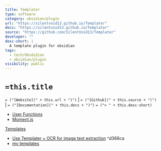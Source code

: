 ```yaml
---
title: Templater
type: software
category: obsidian/plugin
url: "https://silentvoid13.github.io/Templater"
docs: "https://silentvoid13.github.io/Templater"
source: "https://github.com/SilentVoid13/Templater"
developer: ""
desc-short: |
  A template plugin for obsidian
tags:
  - tech/Obsdidian
  - obsidian/plugin
visibility: public
---
```

# `=this.title`

`= ("[Website](" + this.url + ")")` |  `= ("[Github](" + this.source + ")")` | `= ("[Documentation](" + this.docs + ")")`
`= ("> " + this.desc-short)`
- [User Functions](https://silentvoid13.github.io/Templater/user-functions/overview.html#user-functions)
- [Moment.js](https://silentvoid13.github.io/Templater/internal-functions/internal-modules/date-module.html?highlight=moment#momentjs)

[Templates](https://github.com/SilentVoid13/Templater/discussions/categories/templates-showcase)

- [Use Templater + OCR for image text extraction](https://forum.obsidian.md/t/basic-ocr-in-obsidian/18087/30) ^d366ca
- [my templates](file://rsrc/obsidian/templater/templates)
